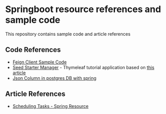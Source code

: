 # Springboot resource references and sample code

This repository contains sample code and article references

## Code References
 - [Feign Client Sample Code](https://github.com/spring-lab-01/references/tree/main/feign-demo)
 - [Seed Starter Manager](https://github.com/spring-lab-01/references/tree/main/seed-starter-manager) - Thymeleaf tutorial application based on [this article](https://www.thymeleaf.org/doc/tutorials/2.1/thymeleafspring.html)
 - [Json Column in postgres DB with spring](https://github.com/spring-lab-01/references/tree/main/postgres-jsonb)



## Article References
 - [Scheduling Tasks - Spring Resource](https://spring.io/guides/gs/scheduling-tasks/)
